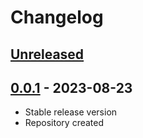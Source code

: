 # Changelog

## [Unreleased][unreleased]

## [0.0.1][] - 2023-08-23

- Stable release version
- Repository created

[unreleased]: https://github.com/astrohelm/astrokit/compare/v0.0.1...HEAD
[0.0.1]: https://github.com/astrohelm/astrokit/releases/tag/v0.0.1
